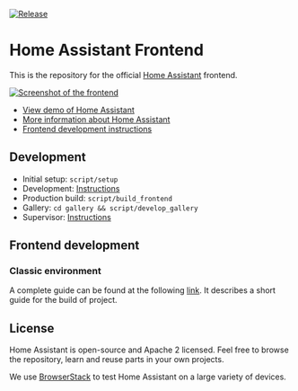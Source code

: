 [![Release](https://github.com/Claret-Srl/frontend/actions/workflows/release.yaml/badge.svg)](https://github.com/Claret-Srl/frontend/actions/workflows/release.yaml)

# Home Assistant Frontend

This is the repository for the official [Home Assistant](https://home-assistant.io) frontend.

[![Screenshot of the frontend](https://raw.githubusercontent.com/home-assistant/home-assistant-polymer/master/docs/screenshot.png)](https://demo.home-assistant.io/)

- [View demo of Home Assistant](https://demo.home-assistant.io/)
- [More information about Home Assistant](https://home-assistant.io)
- [Frontend development instructions](https://developers.home-assistant.io/docs/frontend/development/)

## Development

- Initial setup: `script/setup`
- Development: [Instructions](https://developers.home-assistant.io/docs/frontend/development/)
- Production build: `script/build_frontend`
- Gallery: `cd gallery && script/develop_gallery`
- Supervisor: [Instructions](https://developers.home-assistant.io/docs/supervisor/developing)

## Frontend development

### Classic environment

A complete guide can be found at the following [link](https://www.home-assistant.io/developers/frontend/). It describes a short guide for the build of project.

## License

Home Assistant is open-source and Apache 2 licensed. Feel free to browse the repository, learn and reuse parts in your own projects.

We use [BrowserStack](https://www.browserstack.com) to test Home Assistant on a large variety of devices.
